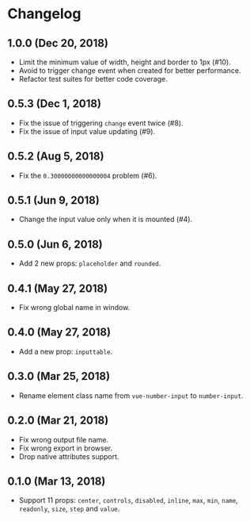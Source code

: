 # Changelog

## 1.0.0 (Dec 20, 2018)

- Limit the minimum value of width, height and border to 1px (#10).
- Avoid to trigger change event when created for better performance.
- Refactor test suites for better code coverage.

## 0.5.3 (Dec 1, 2018)

- Fix the issue of triggering `change` event twice (#8).
- Fix the issue of input value updating (#9).

## 0.5.2 (Aug 5, 2018)

- Fix the `0.30000000000000004` problem (#6).

## 0.5.1 (Jun 9, 2018)

- Change the input value only when it is mounted (#4).

## 0.5.0 (Jun 6, 2018)

- Add 2 new props: `placeholder` and `rounded`.

## 0.4.1 (May 27, 2018)

- Fix wrong global name in window.

## 0.4.0 (May 27, 2018)

- Add a new prop: `inputtable`.

## 0.3.0 (Mar 25, 2018)

- Rename element class name from `vue-number-input` to `number-input`.

## 0.2.0 (Mar 21, 2018)

- Fix wrong output file name.
- Fix wrong export in browser.
- Drop native attributes support.

## 0.1.0 (Mar 13, 2018)

- Support 11 props: `center`, `controls`, `disabled`, `inline`, `max`, `min`, `name`, `readonly`, `size`, `step` and `value`.

